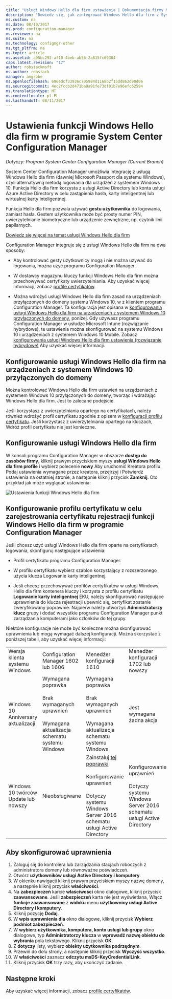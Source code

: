 ```yaml
---
title: "Usługi Windows Hello dla firm ustawienia | Dokumentacja firmy Microsoft"
description: "Dowiedz się, jak zintegrować Windows Hello dla firm z System Center Configuration Manager."
ms.custom: na
ms.date: 08/10/2017
ms.prod: configuration-manager
ms.reviewer: na
ms.suite: na
ms.technology: configmgr-other
ms.tgt_pltfrm: na
ms.topic: article
ms.assetid: a95bc292-af10-4beb-ab56-2a815fc69304
caps.latest.revision: "17"
author: robstackmsft
ms.author: robstack
manager: angrobe
ms.openlocfilehash: 696edcf33936c705984d1168b2f15dd862d90d0e
ms.sourcegitcommit: 4ec2fccb2d471ba9a91fe73df01b7e96efc62594
ms.translationtype: MT
ms.contentlocale: pl-PL
ms.lasthandoff: 08/11/2017
---
```

# <a name="windows-hello-for-business-settings-in-system-center-configuration-manager"></a>Ustawienia funkcji Windows Hello dla firm w programie System Center Configuration Manager

*Dotyczy: Program System Center Configuration Manager (Current Branch)*

System Center Configuration Manager umożliwia integrację z usługą Windows Hello dla firm (dawniej Microsoft Passport dla systemu Windows), czyli alternatywną metodą logowania dla urządzeń z systemem Windows 10. Funkcja Hello dla firm korzysta z usługi Active Directory lub konta usługi Azure Active Directory w celu zastąpienia hasła, karty inteligentnej lub wirtualnej karty inteligentnej.  

Funkcja Hello dla firm pozwala używać **gestu użytkownika** do logowania, zamiast hasła. Gestem użytkownika może być prosty numer PIN, uwierzytelnianie biometryczne lub urządzenie zewnętrzne, np. czytnik linii papilarnych.

[Dowiedz się więcej na temat usługi Windows Hello dla firm](https://docs.microsoft.com/windows/access-protection/hello-for-business/hello-identity-verification)

 Configuration Manager integruje się z usługi Windows Hello dla firm na dwa sposoby:  

-   Aby kontrolować gesty użytkownicy mogą i nie można używać do logowania, można użyć programu Configuration Manager.  

-   W dostawcy magazynu kluczy funkcji Windows Hello dla firm można przechowywać certyfikaty uwierzytelniania. Aby uzyskać więcej informacji, zobacz [profile certyfikatów](introduction-to-certificate-profiles.md).  

- Można wdrożyć usługi Windows Hello dla firm zasad na urządzeniach przyłączonych do domeny systemu Windows 10, w z klientem programu Configuration Manager. Ta konfiguracja jest opisana w [konfigurowania usługi Windows Hello dla firm na urządzeniach z systemem Windows 10 przyłączonych do domeny](#configure-windows-hello-for-business-on-domain-joined-windows-10-devices), poniżej. Gdy używasz programu Configuration Manager w usłudze Microsoft Intune (rozwiązanie hybrydowe), te ustawienia można skonfigurować na systemu Windows 10 i urządzeniach z systemem Windows 10 Mobile. Zobacz [konfigurowania usługi Windows Hello dla firm ustawienia (rozwiązanie hybrydowe)](../../mdm/deploy-use/windows-hello-for-business-settings.md) Aby uzyskać więcej informacji.

## <a name="configure-windows-hello-for-business-on-domain-joined-windows-10-devices"></a>Konfigurowanie usługi Windows Hello dla firm na urządzeniach z systemem Windows 10 przyłączonych do domeny
Można kontrolować Windows Hello dla firm ustawień na urządzeniach z systemem Windows 10 przyłączonych do domeny, tworząc i wdrażając Windows Hello dla firm. Jest to zalecane podejście.


Jeśli korzystasz z uwierzytelniania opartego na certyfikatach, należy również wdrożyć profil certyfikatu zgodnie z opisem w [konfiguracji profilu certyfikatu](#configure-a-certificate-profile). Jeśli korzystasz z uwierzytelniania opartego na kluczach, Wdróż profil certyfikatu nie jest konieczne.

## <a name="configure-a-windows-hello-for-business-profile"></a>Konfigurowanie usługi Windows Hello dla firm  

W konsoli programu Configuration Manager w obszarze **dostęp do zasobów firmy**, kliknij prawym przyciskiem myszy **usługi Windows Hello dla firm profile** i wybierz polecenie **nowy** Aby uruchomić Kreatora profilu. Podaj ustawienia wymagane przez kreatora, przejrzyj i Potwierdź ustawienia na ostatniej stronie, a następnie kliknij przycisk **Zamknij**. Oto przykład jak może wyglądać ustawienia:  

![Ustawienia funkcji Windows Hello dla firm](../media/Hello-for-Business-settings.png)

## <a name="configure-a-certificate-profile-to-enroll-the-windows-hello-for-business-enrollment-certificate-in-configuration-manager"></a>Konfigurowanie profilu certyfikatu w celu zarejestrowania certyfikatu rejestracji funkcji Windows Hello dla firm w programie Configuration Manager  
 Jeśli chcesz użyć usługi Windows Hello dla firm oparte na certyfikatach logowania, skonfiguruj następujące ustawienia:  

-   Profil certyfikatu programu Configuration Manager.  

-   W profilu certyfikatu wybierz szablon korzystający z rozszerzonego użycia klucza Logowanie karty inteligentnej.  

-   Jeśli chcesz przechowywać profilów certyfikatów w usługi Windows Hello dla firm kontenera kluczy i korzysta z profilu certyfikatu **Logowanie karty inteligentnej** EKU, należy skonfigurować następujące uprawnienia do klucza rejestracji upewnić się, certyfikat zostanie zweryfikowany poprawnie.
Najpierw należy utworzyć **Administratorzy klucz** grupy i dodać wszystkie programu Configuration Manager punkt zarządzania komputerami jako członków do tej grupy.

Niektóre konfiguracje nie może być konieczne można skonfigurować uprawnienia lub mogą wymagać dalszej konfiguracji. Można skorzystać z poniższej tabeli, aby uzyskać więcej informacji:

|||||
|-|-|-|-|
|Wersja klienta systemu Windows|Configuration Manager 1602 lub 1606|Menedżer konfiguracji 1610|Menedżer konfiguracji 1702 lub nowszy|
|Windows 10 Anniversary aktualizacji|Wymagana poprawka<br><br>Brak wymaganych uprawnień<br><br>Wymagana aktualizacja schematu systemu Windows|Wymagana poprawka<br><br>Brak wymaganych uprawnień<br><br>Wymagana aktualizacja schematu systemu Windows|Jest wymagana żadna akcja|
|Windows 10 twórców Update lub nowszy|Nieobsługiwane|Zainstaluj [tej poprawki](https://support.microsoft.com/help/4010155/update-rollup-for-system-center-configuration-manager-current-branch-v)<br><br>Konfigurowanie uprawnień<br><br>Dotyczy systemu Windows Server 2016 schematu usługi Active Directory|Konfigurowanie uprawnień<br><br>Dotyczy systemu Windows Server 2016 schematu usługi Active Directory|

## <a name="to-configure-permissions"></a>Aby skonfigurować uprawnienia

1.  Zaloguj się do kontrolera lub zarządzania stacjach roboczych z administratora domeny lub równoważne poświadczeń.
2.  Otwórz **użytkowników usługi Active Directory i komputery**.
3.  W okienku nawigacji kliknij prawym przyciskiem myszy nazwę domeny, a następnie kliknij przycisk **właściwości**.
4.  Na **zabezpieczeń** karcie  *<domain name>*  **właściwości** okno dialogowe, kliknij przycisk **zaawansowane**. Jeśli **zabezpieczeń** karta nie jest wyświetlana, Włącz **funkcje zaawansowane** z **widoku** menu **użytkownicy usługi Active Directory i komputery**.
5.  Kliknij pozycję **Dodaj**.
6.  W **wpis uprawnienia dla**  *<domain name>*  okno dialogowe, kliknij przycisk **Wybierz podmiot zabezpieczeń**.
7.  W **wybierz użytkownika, komputera, konto usługi lub grupy** okno dialogowe, typ **Administratorzy klucza** w **wprowadź nazwę obiektu do wybrania** pola tekstowego.  Kliknij przycisk **OK**.
8.  Z **dotyczy** listy, wybierz **obiekty użytkownika podrzędnym**.
9.  Przewiń do dołu strony, a następnie kliknij przycisk **Wyczyść wszystko**.
10. W **właściwości** zaznacz **odczytu msDS-KeyCredentialLink**.
11. Kliknij przycisk **OK** trzy razy, aby ukończyć zadanie.


## <a name="next-steps"></a>Następne kroki

Aby uzyskać więcej informacji, zobacz [profile certyfikatów](introduction-to-certificate-profiles.md).  




